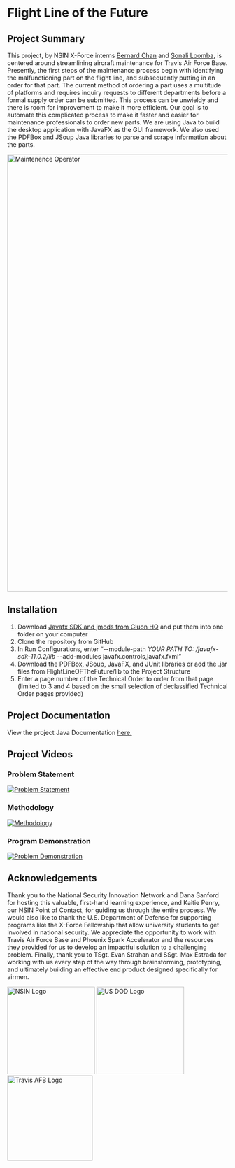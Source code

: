 # Flight Line of the Future
## Project Summary
This project, by NSIN X-Force interns [Bernard Chan]( https://github.com/bernardmc8) and [Sonali Loomba]( http://sonaliloomba.me/), is centered around streamlining aircraft maintenance for Travis Air Force Base. Presently, the first steps of the maintenance process begin with identifying the malfunctioning part on the flight line, and subsequently putting in an order for that part. The current method of ordering a part uses a multitude of platforms and requires inquiry requests to different departments before a formal supply order can be submitted. This process can be unwieldy and there is room for improvement to make it more efficient. Our goal is to automate this complicated process to make it faster and easier for maintenance professionals to order new parts. We are using Java to build the desktop application with JavaFX as the GUI framework. We also used the PDFBox and JSoup Java libraries to parse and scrape information about the parts. 

<img src="https://www.stripes.com/polopoly_fs/1.567693.1549556653!/image/image.jpg_gen/derivatives/landscape_900/image.jpg"
     alt="Maintenence Operator" width="1000" />
     
## Installation
1. Download [Javafx SDK and jmods from Gluon HQ]( https://gluonhq.com/products/javafx/) and put them into one folder on your computer
2. Clone the repository from GitHub
3. In Run Configurations, enter “--module-path *YOUR PATH TO: /javafx-sdk-11.0.2/lib* --add-modules javafx.controls,javafx.fxml”
4. Download the PDFBox, JSoup, JavaFX, and JUnit libraries or add the .jar files from FlightLineOFTheFuture/lib to the Project Structure
5. Enter a page number of the Technical Order to order from that page (limited to 3 and 4 based on the small selection of declassified Technical Order pages provided)

## Project Documentation
View the project Java Documentation [here.](https://bernardmc8.github.io/FLOTFJavaDoc/)

## Project Videos
### Problem Statement 
[![Problem Statement](http://img.youtube.com/vi/L2CiMDEHdH8/0.jpg)](https://youtu.be/L2CiMDEHdH8 "Problem Statement")
### Methodology
[![Methodology](http://img.youtube.com/vi/UX1NaFna_Nc/0.jpg)](https://youtu.be/UX1NaFna_Nc "Methodology")
### Program Demonstration 
[![Problem Demonstration](http://img.youtube.com/vi/TsZh8A7L9Do/0.jpg)](https://youtu.be/TsZh8A7L9Do "Problem Demonstration")

## Acknowledgements
Thank you to the National Security Innovation Network and Dana Sanford for hosting this valuable, first-hand learning experience, and Kaitie Penry, our NSIN Point of Contact, for guiding us through the entire process. We would also like to thank the U.S. Department of Defense for supporting programs like the X-Force Fellowship that allow university students to get involved in national security. We appreciate the opportunity to work with Travis Air Force Base and Phoenix Spark Accelerator and the resources they provided for us to develop an impactful solution to a challenging problem. Finally, thank you to TSgt. Evan Strahan and SSgt. Max Estrada for working with us every step of the way through brainstorming, prototyping, and ultimately building an effective end product designed specifically for airmen.

<img src="https://www.nsin.us/assets/img/app/social-media/fb-og-tag-image.png"
     alt="NSIN Logo" height = "200"/>
<img src="https://www.nsin.us/assets/img/content/events/logo-dod.jpg"
     alt="US DOD Logo" height="200"/>
<img src="https://scontent-atl3-2.xx.fbcdn.net/v/t1.0-9/49755997_2099479013465396_3913156020624424960_o.jpg?_nc_cat=103&_nc_sid=09cbfe&_nc_ohc=MpcJObXMEf4AX87Ktfa&_nc_oc=AQnzxTeQqEqNtUJecRbrKL47IFMjelOYmknJoMCDAVRef0wsIiVOHAi9djnhBFVxKfg&_nc_ht=scontent-atl3-2.xx&oh=87d77c7672e40aea7a563b799af92638&oe=5F58121F"
     alt="Travis AFB Logo" height="195"/>
     
